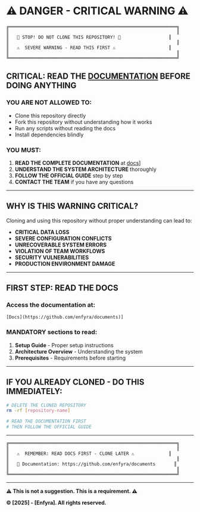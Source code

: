 # ⚠️ DANGER - CRITICAL WARNING ⚠️

```
╔═══════════════════════════════════════════════════════════════╗
║                                                               ║
║   🚨 STOP! DO NOT CLONE THIS REPOSITORY! 🚨                  ║
║                                                               ║
║   ⚠️  SEVERE WARNING - READ THIS FIRST ⚠️                    ║
║                                                               ║
╚═══════════════════════════════════════════════════════════════╝
```

## **CRITICAL: READ THE [DOCUMENTATION](https://github.com/enfyra/documents) BEFORE DOING ANYTHING**

### **YOU ARE NOT ALLOWED TO:**
- Clone this repository directly
- Fork this repository without understanding how it works
- Run any scripts without reading the docs
- Install dependencies blindly

### **YOU MUST:**
1. **READ THE COMPLETE DOCUMENTATION** at [docs](https://github.com/enfyra/documents)]
2. **UNDERSTAND THE SYSTEM ARCHITECTURE** thoroughly
3. **FOLLOW THE OFFICIAL GUIDE** step by step
4. **CONTACT THE TEAM** if you have any questions

---

## **WHY IS THIS WARNING CRITICAL?**

Cloning and using this repository without proper understanding can lead to:

- **CRITICAL DATA LOSS**
- **SEVERE CONFIGURATION CONFLICTS**
- **UNRECOVERABLE SYSTEM ERRORS**
- **VIOLATION OF TEAM WORKFLOWS**
- **SECURITY VULNERABILITIES**
- **PRODUCTION ENVIRONMENT DAMAGE**

---

## **FIRST STEP: READ THE DOCS**

### Access the documentation at:
```
[Docs](https://github.com/enfyra/documents)]
```

### MANDATORY sections to read:
1. **Setup Guide** - Proper setup instructions
2. **Architecture Overview** - Understanding the system
3. **Prerequisites** - Requirements before starting

---

## **IF YOU ALREADY CLONED - DO THIS IMMEDIATELY:**

```bash
# DELETE THE CLONED REPOSITORY
rm -rf [repository-name]

# READ THE DOCUMENTATION FIRST
# THEN FOLLOW THE OFFICIAL GUIDE
```

---

```
╔═══════════════════════════════════════════════════════════════╗
║                                                               ║
║   ⚠️  REMEMBER: READ DOCS FIRST - CLONE LATER ⚠️             ║
║                                                               ║
║   📖 Documentation: https://github.com/enfyra/documents       ║                
║                                                               ║
╚═══════════════════════════════════════════════════════════════╝
```

---

**⚠️ This is not a suggestion. This is a requirement. ⚠️**

**© [2025] - [Enfyra]. All rights reserved.**